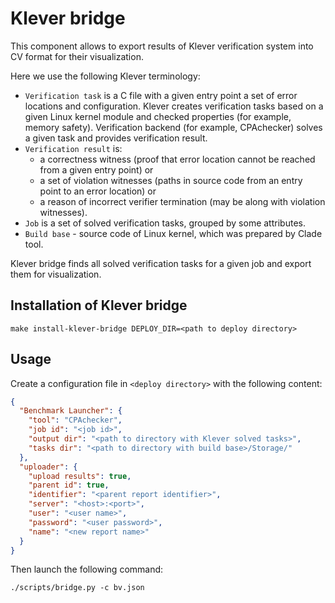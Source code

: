 Klever bridge
=============

This component allows to export results of Klever verification system into CV format for their visualization.

Here we use the following Klever terminology:
- `Verification task` is a C file with a given entry point a set of error locations and configuration. Klever creates verification tasks based on a given Linux kernel module and checked properties (for example, memory safety). Verification backend (for example, CPAchecker) solves a given task and provides verification result.
- `Verification result` is:
  - a correctness witness (proof that error location cannot be reached from a given entry point) or
  - a set of violation witnesses (paths in source code from an entry point to an error location) or
  - a reason of incorrect verifier termination (may be along with violation witnesses).
- `Job` is a set of solved verification tasks, grouped by some attributes.
- `Build base` - source code of Linux kernel, which was prepared by Clade tool.

Klever bridge finds all solved verification tasks for a given job and export them for visualization.

Installation of Klever bridge
-----------------------------

```shell
make install-klever-bridge DEPLOY_DIR=<path to deploy directory>
```

Usage
-----

Create a configuration file in `<deploy directory>` with the following content:

```json
{
  "Benchmark Launcher": {
    "tool": "CPAchecker",
    "job id": "<job id>",
    "output dir": "<path to directory with Klever solved tasks>",
    "tasks dir": "<path to directory with build base>/Storage/"
  },
  "uploader": {
    "upload results": true,
    "parent id": true,
    "identifier": "<parent report identifier>",
    "server": "<host>:<port>",
    "user": "<user name>",
    "password": "<user password>",
    "name": "<new report name>"
  }
}
```

Then launch the following command:

```shell
./scripts/bridge.py -c bv.json
```
